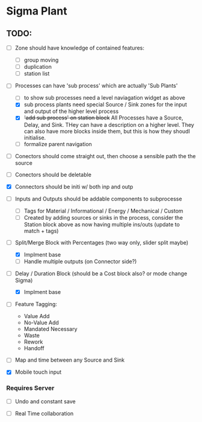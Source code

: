 # Sigma Plant

## TODO:

- [ ] Zone should have knowledge of contained features:
  - [ ] group moving
  - [ ] duplication
  - [ ] station list

- [ ] Processes can have 'sub process' which are actually 'Sub Plants'
  - [ ] to show sub processes need a level naviagation widget as above 
  -  [X] sub process plants need special Source / Sink zones for the input and output of the higher level process
  - [X] ~~'add sub process' on station block~~ All Processes have a Source, Delay, and Sink. THey can have a description on a higher level. They can also have more blocks inside them, but this is how they shoudl initialise.
  - [ ] formalize parent navigation

- [ ] Conectors should come straight out, then choose a sensible path the the source
- [ ] Conectors should be deletable
- [X] Connectors should be initi w/ both inp and outp

- [ ] Inputs and Outputs should be addable components to subprocesse
  - [ ] Tags for Material / Informational /  Energy / Mechanical / Custom
  - [ ] Created by adding sources or sinks in the process, consider the Station block above as now having multiple ins/outs (update to match + tags)

- [ ] Split/Merge Block with Percentages (two way only, slider split maybe)
  - [X] Implment base
  - [ ] Handle multiple outputs (on Connector side?)

- [ ] Delay / Duration Block (should be a Cost block also? or mode change Sigma)
  - [X] Implment base

- [ ] Feature Tagging:
  - Value Add
  - No-Value Add
  - Mandated Necessary
  - Waste
  - Rework
  - Handoff

- [ ] Map and time between any Source and Sink

- [X] Mobile touch input


### Requires Server
- [ ] Undo and constant save 
- [ ] Real Time collaboration 


